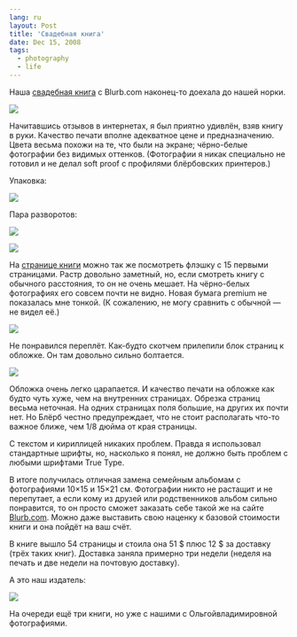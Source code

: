 ```yaml
---
lang: ru
layout: Post
title: 'Свадебная книга'
date: Dec 15, 2008
tags:
  - photography
  - life
---
```


Наша [свадебная книга](http://birdwatcher.ru/blog/2634/ "Пост про свадебную книгу") с Blurb.com наконец-то доехала до нашей норки.

![](http://wow.sapegin.me/181W3I2B0o1W/orange-book-1.jpg)

<!--more-->

Начитавшись отзывов в интернетах, я был приятно удивлён, взяв книгу в руки. Качество печати вполне адекватное цене и предназначению. Цвета весьма похожи на те, что были на экране; чёрно-белые фотографии без видимых оттенков. (Фотографии я никак специально не готовил и не делал soft proof с профилями блёрбовских принтеров.)

Упаковка:

![](http://wow.sapegin.me/140q2Q2C0D1N/orange-book-2.jpg)

Пара разворотов:

![](http://wow.sapegin.me/310J1L302S1L/orange-book-3.jpg)

![](http://wow.sapegin.me/2c04021p2D3V/orange-book-4.jpg)

На [странице книги](http://www.blurb.com/books/424148 "Превью книги на Blurb.com") можно так же посмотреть флэшку с 15 первыми страницами. Растр довольно заметный, но, если смотреть книгу с обычного расстояния, то он не очень мешает. На чёрно-белых фотографиях его совсем почти не видно. Новая бумага premium не показалась мне тонкой. (К сожалению, не могу сравнить с обычной — не видел её.)

![](http://wow.sapegin.me/0h0d1g272Z2S/orange-book-5.jpg)

Не понравился переплёт. Как-будто скотчем прилепили блок страниц к обложке. Он там довольно сильно болтается.

![](http://wow.sapegin.me/2b2f2c343M2a/orange-book-6.jpg)

Обложка очень легко царапается. И качество печати на обложке как будто чуть хуже, чем на внутренних страницах. Обрезка страниц весьма неточная. На одних страницах поля большие, на других их почти нет. Но Блёрб честно предупреждает, что не стоит располагать что-то важное ближе, чем 1/8 дюйма от края страницы.

С текстом и кириллицей никаких проблем. Правда я использовал стандартные шрифты, но, насколько я понял, не должно быть проблем с любыми шрифтами True Type.

В итоге получилась отличная замена семейным альбомам с фотографиями 10×15 и 15×21 см. Фотографии никто не растащит и не перепутает, а если кому из друзей или родственников альбом сильно понравится, то он просто сможет заказать себе такой же на сайте [Blurb.com](http://www.blurb.com/ "Make your own book with Blurb"). Можно даже выставить свою наценку к базовой стоимости книги и она пойдёт на ваш счёт.

В книге вышло 54 страницы и стоила она 51 $ плюс 12 $ за доставку (трёх таких книг). Доставка заняла примерно три недели (неделя на печать и две недели на почтовую доставку).

А это наш издатель:

![](http://wow.sapegin.me/161F0F2o2p33/orange-book-7.jpg)

На очереди ещё три книги, но уже с нашими с Ольгойвладимировной фотографиями.
